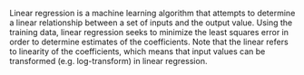 Linear regression is a machine learning algorithm that attempts to determine a linear relationship between a set of inputs and the output value. Using the training data, linear regression seeks to minimize the least squares error in order to determine estimates of the coefficients. Note that the linear refers to linearity of the coefficients, which means that input values can be transformed (e.g. log-transform) in linear regression. 